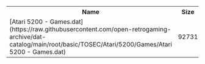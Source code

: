 <table>
<tr><th>Name</th><th>Size</th></tr>
<tr><td>[Atari 5200 - Games.dat](https://raw.githubusercontent.com/open-retrogaming-archive/dat-catalog/main/root/basic/TOSEC/Atari/5200/Games/Atari 5200 - Games.dat)</td><td>92731</td></tr>
</table>
